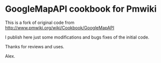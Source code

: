 GoogleMapAPI cookbook for Pmwiki
================================

This is a fork of original code from http://www.pmwiki.org/wiki/Cookbook/GoogleMapAPI

I publish here just some modifications and bugs fixes of the initial code.

Thanks for reviews and uses.

Alex.
